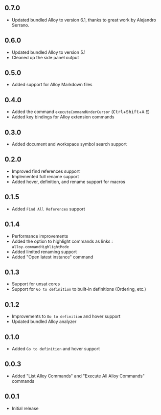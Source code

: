 ## 0.7.0
- Updated bundled Alloy to version 6.1, thanks to great work by Alejandro Serrano.

## 0.6.0
- Updated bundled Alloy to version 5.1
- Cleaned up the side panel output

## 0.5.0
- Added support for Alloy Markdown files

## 0.4.0
- Added the command `executeCommandUnderCursor` (<kbd>Ctrl</kbd>+<kbd>Shift</kbd>+<kbd>A</kbd> <kbd>E</kbd>)
- Added key bindings for Alloy extension commands

## 0.3.0
- Added document and workspace symbol search support

## 0.2.0
- Improved find references support
- Implemented full rename support
- Added hover, definition, and rename support for macros

## 0.1.5
- Added `Find All References` support

## 0.1.4
- Performance improvements
- Added the option to highlight commands as links : `alloy.commandHighlightMode`
- Added limited renaming support
- Added "Open latest instance" command

## 0.1.3
- Support for unsat cores
- Support for `Go to definition` to built-in definitions (Ordering, etc.) 

## 0.1.2
- Improvements to `Go to definition` and hover support
- Updated bundled Alloy analyzer 

## 0.1.0
- Added `Go to definition` and hover support

## 0.0.3
- Added "List Alloy Commands" and "Execute All Alloy Commands" commands

## 0.0.1
- Initial release

